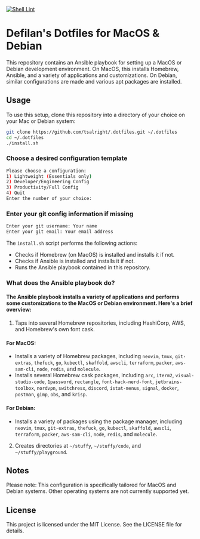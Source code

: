 [![Shell Lint](https://github.com/Defilan/dotfiles/actions/workflows/shell_lint.yml/badge.svg)](https://github.com/Defilan/dotfiles/actions/workflows/shell_lint.yml)
# Defilan's Dotfiles for MacOS & Debian

This repository contains an Ansible playbook for setting up a MacOS or Debian development environment. On MacOS, this installs Homebrew, Ansible, and a variety of applications and customizations. On Debian, similar configurations are made and various apt packages are installed. 

## Usage

To use this setup, clone this repository into a directory of your choice on your Mac or Debian system:

```bash
git clone https://github.com/tsalright/.dotfiles.git ~/.dotfiles
cd ~/.dotfiles
./install.sh
```

### Choose a desired configuration template

```bash
Please choose a configuration:
1) Lightweight (Essentials only)
2) Developer/Engineering Config
3) Productivity/Full Config
4) Quit
Enter the number of your choice:
```

### Enter your git config information if missing
```bash
Enter your git username: Your name
Enter your git email: Your email address
```

The `install.sh` script performs the following actions:

- Checks if Homebrew (on MacOS) is installed and installs it if not.
- Checks if Ansible is installed and installs it if not.
- Runs the Ansible playbook contained in this repository.

### What does the Ansible playbook do?
#### The Ansible playbook installs a variety of applications and performs some customizations to the MacOS or Debian environment. Here's a brief overview:

1. Taps into several Homebrew repositories, including HashiCorp, AWS, and Homebrew's own font cask.

#### For MacOS:

- Installs a variety of Homebrew packages, including `neovim`, `tmux`, `git-extras`, `thefuck`, `go`, `kubectl`, `skaffold`, `awscli`, `terraform`, `packer`, `aws-sam-cli`, `node`, `redis`, and `molecule`.
- Installs several Homebrew cask packages, including `arc`, `iterm2`, `visual-studio-code`, `1password`, `rectangle`, `font-hack-nerd-font`, `jetbrains-toolbox`, `nordvpn`, `switchresx`, `discord`, `istat-menus`, `signal`, `docker`, `postman`, `gimp`, `obs`, and `krisp`.

#### For Debian:

- Installs a variety of packages using the package manager, including `neovim`, `tmux`, `git-extras`, `thefuck`, `go`, `kubectl`, `skaffold`, `awscli`, `terraform`, `packer`, `aws-sam-cli`, `node`, `redis`, and `molecule`.

2. Creates directories at `~/stuffy`, `~/stuffy/code`, and `~/stuffy/playground`.

## Notes

Please note: This configuration is specifically tailored for MacOS and Debian systems. Other operating systems are not currently supported yet.

## License
This project is licensed under the MIT License. See the LICENSE file for details.
